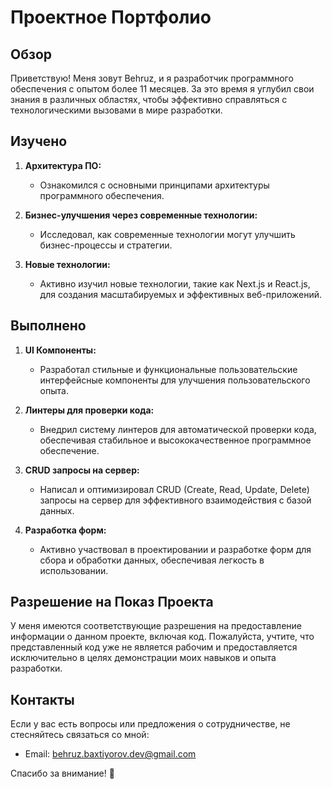 # Проектное Портфолио

## Обзор

Приветствую! Меня зовут Behruz, и я разработчик программного обеспечения с опытом более 11 месяцев. За это время я углубил свои знания в различных областях, чтобы эффективно справляться с технологическими вызовами в мире разработки.

## Изучено
1. **Архитектура ПО:**
   - Ознакомился с основными принципами архитектуры программного обеспечения.

2. **Бизнес-улучшения через современные технологии:**
   - Исследовал, как современные технологии могут улучшить бизнес-процессы и стратегии.

3. **Новые технологии:**
   - Активно изучил новые технологии, такие как Next.js и React.js, для создания масштабируемых и эффективных веб-приложений.

## Выполнено

1. **UI Компоненты:**
   - Разработал стильные и функциональные пользовательские интерфейсные компоненты для улучшения пользовательского опыта.

2. **Линтеры для проверки кода:**
   - Внедрил систему линтеров для автоматической проверки кода, обеспечивая стабильное и высококачественное программное обеспечение.

3. **CRUD запросы на сервер:**
   - Написал и оптимизировал CRUD (Create, Read, Update, Delete) запросы на сервер для эффективного взаимодействия с базой данных.

4. **Разработка форм:**
   - Активно участвовал в проектировании и разработке форм для сбора и обработки данных, обеспечивая легкость в использовании.

## Разрешение на Показ Проекта

У меня имеются соответствующие разрешения на предоставление информации о данном проекте, включая код. Пожалуйста, учтите, что представленный код уже не является рабочим и предоставляется исключительно в целях демонстрации моих навыков и опыта разработки.

## Контакты

Если у вас есть вопросы или предложения о сотрудничестве, не стесняйтесь связаться со мной:

- Email: behruz.baxtiyorov.dev@gmail.com

Спасибо за внимание! 🚀
